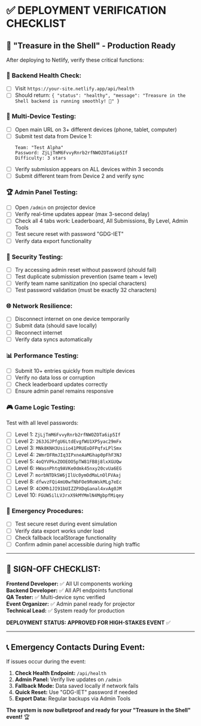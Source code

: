 # ✅ DEPLOYMENT VERIFICATION CHECKLIST

## 🚀 **"Treasure in the Shell" - Production Ready**

After deploying to Netlify, verify these critical functions:

### 🔧 **Backend Health Check:**
- [ ] Visit `https://your-site.netlify.app/api/health`
- [ ] Should return: `{ "status": "healthy", "message": "Treasure in the Shell backend is running smoothly! 🚀" }`

### 📱 **Multi-Device Testing:**
- [ ] Open main URL on 3+ different devices (phone, tablet, computer)
- [ ] Submit test data from Device 1:
  ```
  Team: "Test Alpha"
  Password: ZjLjTmM6FvvyRnrb2rfNWOZOTa6ip5If
  Difficulty: 3 stars
  ```
- [ ] Verify submission appears on ALL devices within 3 seconds
- [ ] Submit different team from Device 2 and verify sync

### 🏆 **Admin Panel Testing:**
- [ ] Open `/admin` on projector device
- [ ] Verify real-time updates appear (max 3-second delay)
- [ ] Check all 4 tabs work: Leaderboard, All Submissions, By Level, Admin Tools
- [ ] Test secure reset with password "GDG-IET"
- [ ] Verify data export functionality

### 🔐 **Security Testing:**
- [ ] Try accessing admin reset without password (should fail)
- [ ] Test duplicate submission prevention (same team + level)
- [ ] Verify team name sanitization (no special characters)
- [ ] Test password validation (must be exactly 32 characters)

### 🌐 **Network Resilience:**
- [ ] Disconnect internet on one device temporarily
- [ ] Submit data (should save locally)
- [ ] Reconnect internet
- [ ] Verify data syncs automatically

### 📊 **Performance Testing:**
- [ ] Submit 10+ entries quickly from multiple devices
- [ ] Verify no data loss or corruption
- [ ] Check leaderboard updates correctly
- [ ] Ensure admin panel remains responsive

### 🎮 **Game Logic Testing:**
Test with all level passwords:
- [ ] Level 1: `ZjLjTmM6FvvyRnrb2rfNWOZOTa6ip5If`
- [ ] Level 2: `263JGJPfgU6LtdEvgfWU1XP5yac29mFx`
- [ ] Level 3: `MNk8KNH3Usiio41PRUEoDFPqfxLPlSmx`
- [ ] Level 4: `2WmrDFRmJIq3IPxneAaMGhap0pFhF3NJ`
- [ ] Level 5: `4oQYVPkxZOOEOO5pTW81FB8j8lxXGUQw`
- [ ] Level 6: `HWasnPhtq9AVKe0dmk45nxy20cvUa6EG`
- [ ] Level 7: `morbNTDkSW6jIlUc0ymOdMaLnOlFVAaj`
- [ ] Level 8: `dfwvzFQi4mU0wfNbFOe9RoWskMLg7eEc`
- [ ] Level 9: `4CKMh1JI91bUIZZPXDqGanal4xvAg0JM`
- [ ] Level 10: `FGUW5ilLVJrxX9kMYMmlN4MgbpfMiqey`

### 🚨 **Emergency Procedures:**
- [ ] Test secure reset during event simulation
- [ ] Verify data export works under load
- [ ] Check fallback localStorage functionality
- [ ] Confirm admin panel accessible during high traffic

---

## 🎯 **SIGN-OFF CHECKLIST:**

**Frontend Developer:** ✅ All UI components working  
**Backend Developer:** ✅ All API endpoints functional  
**QA Tester:** ✅ Multi-device sync verified  
**Event Organizer:** ✅ Admin panel ready for projector  
**Technical Lead:** ✅ System ready for production  

**DEPLOYMENT STATUS: APPROVED FOR HIGH-STAKES EVENT** ✅

---

## 📞 **Emergency Contacts During Event:**

If issues occur during the event:

1. **Check Health Endpoint:** `/api/health`
2. **Admin Panel:** Verify live updates on `/admin`
3. **Fallback Mode:** Data saved locally if network fails
4. **Quick Reset:** Use "GDG-IET" password if needed
5. **Export Data:** Regular backups via Admin Tools

**The system is now bulletproof and ready for your "Treasure in the Shell" event!** 🏆
